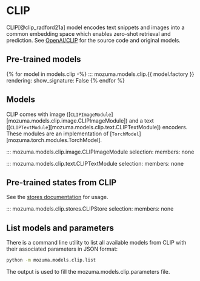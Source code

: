 # CLIP

CLIP[@clip_radford21a] model encodes text snippets and images into a common embedding space which enables zero-shot retrieval and prediction.
See [OpenAI/CLIP](https://github.com/openai/CLIP) for the source code and original models.


## Pre-trained models

{% for model in models.clip -%}
::: mozuma.models.clip.{{ model.factory }}
    rendering:
        show_signature: False
{% endfor %}


## Models

CLIP comes with image ([`CLIPImageModule`][mozuma.models.clip.image.CLIPImageModule])
and a text ([`CLIPTextModule`][mozuma.models.clip.text.CLIPTextModule]) encoders.
These modules are an implementation of [`TorchModel`][mozuma.torch.modules.TorchModel].

::: mozuma.models.clip.image.CLIPImageModule
    selection:
        members: none

::: mozuma.models.clip.text.CLIPTextModule
    selection:
        members: none

## Pre-trained states from CLIP

See the [stores documentation](../references/stores.md) for usage.

::: mozuma.models.clip.stores.CLIPStore
    selection:
        members: none

## List models and parameters

There is a command line utility to list all available models from CLIP with their associated parameters in JSON format:

```bash
python -m mozuma.models.clip.list
```

The output is used to fill the mozuma.models.clip.parameters file.
